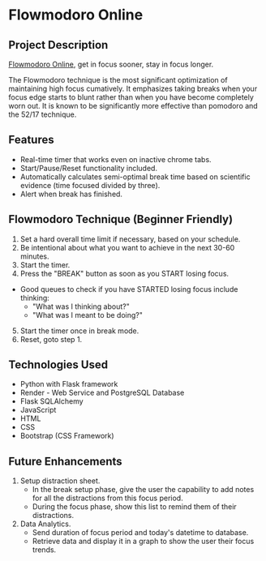 # Flowmodoro Online

## Project Description

[Flowmodoro Online](https://flowmodoro.online/), get in focus sooner, stay in focus longer. 

The Flowmodoro technique is the most significant optimization of maintaining high focus cumatively. It emphasizes taking breaks when your focus edge starts to blunt rather than when you have become completely worn out. It is known to be significantly more effective than pomodoro and the 52/17 technique. 

## Features
* Real-time timer that works even on inactive chrome tabs.
* Start/Pause/Reset functionality included.
* Automatically calculates semi-optimal break time based on scientific evidence (time focused divided by three).
* Alert when break has finished.

## Flowmodoro Technique (Beginner Friendly)
1. Set a hard overall time limit if necessary, based on your schedule.
2. Be intentional about what you want to achieve in the next 30-60 minutes.
3. Start the timer.
4. Press the "BREAK" button as soon as you START losing focus.
* Good queues to check if you have STARTED losing focus include thinking:
  * "What was I thinking about?"
  * "What was I meant to be doing?"
5. Start the timer once in break mode.
6. Reset, goto step 1.

## Technologies Used
* Python with Flask framework
* Render - Web Service and PostgreSQL Database
* Flask SQLAlchemy
* JavaScript
* HTML
* CSS
* Bootstrap (CSS Framework)

## Future Enhancements
1. Setup distraction sheet.
   * In the break setup phase, give the user the capability to add notes for all the distractions from this focus period.
   * During the focus phase, show this list to remind them of their distractions.
2. Data Analytics.
   * Send duration of focus period and today's datetime to database.
   * Retrieve data and display it in a graph to show the user their focus trends.
